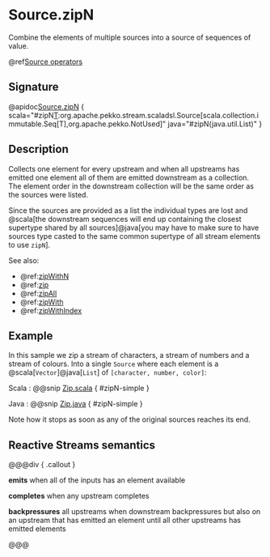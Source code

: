 # Source.zipN

Combine the elements of multiple sources into a source of sequences of value.

@ref[Source operators](../index.md#source-operators)

## Signature

@apidoc[Source.zipN](Source$) { scala="#zipN[T](sources:scala.collection.immutable.Seq[org.apache.pekko.stream.scaladsl.Source[T,_]]):org.apache.pekko.stream.scaladsl.Source[scala.collection.immutable.Seq[T],org.apache.pekko.NotUsed]" java="#zipN(java.util.List)" } 

## Description

Collects one element for every upstream and when all upstreams has emitted one element all of them are emitted downstream as a collection.
The element order in the downstream collection will be the same order as the sources were listed.

Since the sources are provided as a list the individual types are lost and @scala[the downstream sequences will end up containing the closest supertype shared by all sources]@java[you may have to make sure to have sources type casted to the same common supertype of all stream elements to use `zipN`].

See also:

 * @ref:[zipWithN](zipWithN.md)
 * @ref:[zip](../Source-or-Flow/zip.md)
 * @ref:[zipAll](../Source-or-Flow/zipAll.md)
 * @ref:[zipWith](../Source-or-Flow/zipWith.md)  
 * @ref:[zipWithIndex](../Source-or-Flow/zipWithIndex.md)  

## Example

In this sample we zip a stream of characters, a stream of numbers and a stream of colours. Into a single `Source`
where each element is a @scala[`Vector`]@java[`List`] of `[character, number, color]`:

Scala
:   @@snip [Zip.scala](/docs/src/test/scala/docs/stream/operators/source/Zip.scala) { #zipN-simple }

Java
:   @@snip [Zip.java](/docs/src/test/java/jdocs/stream/operators/source/Zip.java) { #zipN-simple }

Note how it stops as soon as any of the original sources reaches its end.

## Reactive Streams semantics

@@@div { .callout }

**emits** when all of the inputs has an element available

**completes** when any upstream completes

**backpressures** all upstreams when downstream backpressures but also on an upstream that has emitted an element until all other upstreams has emitted elements

@@@

